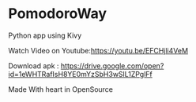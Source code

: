 # PomodoroWay
Python app using Kivy

Watch Video on Youtube:https://youtu.be/EFCHjli4VeM

Download apk : https://drive.google.com/open?id=1eWHTRafIsH8YE0mYzSbH3wSlL1ZPglFf

Made With heart in OpenSource



